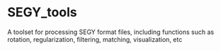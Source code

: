# SEGY_tools
A toolset for processing SEGY format files, including functions such as rotation, regularization, filtering, matching, visualization, etc
